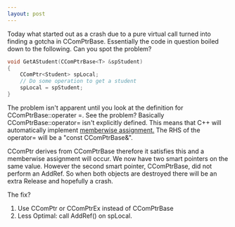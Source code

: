 ```yaml
---
layout: post
---
```

Today what started out as a crash due to a pure virtual call turned into
finding a gotcha in CComPtrBase<T>.  Essentially the code in question boiled
down to the following.  Can you spot the problem?

``` c++
void GetAStudent(CComPtrBase<T> &spStudent)
{
    CComPtr<Student> spLocal;
    // Do some operation to get a student
    spLocal = spStudent;
}
```

The problem isn't apparent until you look at the definition for CComPtrBase<T>::operater =.  See the problem?  Basically CComPtrBase<T>::operator= isn't explicitly defined.  This means that C++ will automatically implement [memberwise assignment.](http://msdn2.microsoft.com/en-us/library/x0c54csc\(VS.71\).aspx)  The RHS of the operator= will be a "const CComPtrBase<T>&".

CComPtr<T> derives from CComPtrBase<T> therefore it satisfies this and a memberwise assignment will occur.  We now have two smart pointers on the same value.  However the second smart pointer, CComPtrBase<T>, did not perform an AddRef.  So when both objects are destroyed there will be an extra Release and hopefully a crash.

The fix?

  1. Use CComPtr<T> or CComPtrEx<T> instead of CComPtrBase<T>
  2. Less Optimal: call AddRef() on spLocal.  

